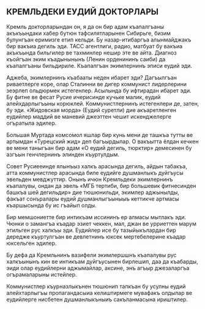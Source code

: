 ## КРЕМЛЬДЕКИ ЕУДИЙ ДОКТОРЛАРЫ

Кремль докторларындан он, я да он бир адам къапалгъаны акъкъындаки хабер бутюн тафсилятларынен Сибирьге, бизим булунгъан еримизге етип кельди.
Бу назар-итибаргъа алынмайджакъ бир вакъиа дегиль эди.
ТАСС агентлиги, радио, матбуат бу вакъиа акъкъында бильгилер ве тахминлер нешир эте ве айта.
Диагноз къойгъан эким къадынынынъ (Ленин орденининъ саиби) да къапалгъаны бильдириле.
Къапалгъан экимлернинъ эписи еудий эди.

Аджеба, экимлернинъ къабааты неден ибарет эди?
Дагъылгъан риваетлерге коре, олар Сталинни ве дигер коммунист лидерлерини зеэрлеп ольдюрмек истегенлер.
Асылында бу ифтирадан ибарет эди.
Бу фитне ве фесат Русие ичерисинде кучьке малик, еудий алейхдарлыгъыны корюклей.
Коммунистлернинъ истегенлери де, затен, бу эди.
«Жидовская морда» (Еудий суретли) дие акъаретленген еудийлер маддий ве маневий джеэттен чешит искенджелерге огъратыла эдилер.

Большая Муртада комсомол яшлар бир кунь мени де ташкъа тутты ве артымдан «Турецский жид» деп багъырдылар.
О вакъытта ёлдан кечкен ве мени таныгъан бир адам «О еудий дегиль, тюрктир» демесинен бу азгъын генчлернинъ элинден къуртулдым.

Совет Русиееинде ялынъыз халкъ арасында дегиль, айдын табакъа, атта коммунистлер арасында биле еудийге душманлыкъ дуйгъусы эвельден мевджуттир.
Онынъ ичюн Кремльдеки экимлернинъ къапалувы, ондан да эвель «МГБ тертиби, бир большевик фитнесинден башкъа шей дегильдир» дие тюшюнильди, экимлер аджынылды, факъат сонъралары еудий душманлыгъыныыъ кеттикче артмасы къаршысында бу ис гъайып олды.

Бир мемшониетте бир интикъам иссининъ ер алмасы мытлакъ эди.
Чюнки о замангъа къадар эзиет чеккен, мал, джан ве урриеттен марум этильген рус халкъы эди.
Еудийлер исе бу тазыйыкълардан бир дередже къуртулгъан ве девлетнинъ юксек мертебелерине къадар юксельген эдилер.

Бу дефа да Кремльнинъ вазифели экимлершшнъ къапалувы рус халкъынынъ кин ве интикъам дуйгъусынен бирлешип, даа да къабарды, эиди олар еудийлерни аджымайлар, аксине, энъ агъыр джезаларгъа огърамаларыны истейлер.

Коммунистлер къурназлыкънен тюшюнип тапкъан бу усулны еудий алейхтарлыгъы пропагандасыиа келиштирмеге мувафакъ олдылар ве еудийлерге нисбетен душманлыкъныиъ сакъланмасына ириштилер.
